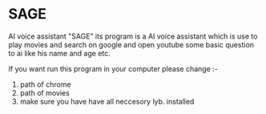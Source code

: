 # SAGE
AI voice assistant "SAGE" 
its program is a AI voice assistant which is use to play movies and search on google and
open youtube some basic question to ai like his name and age etc.


If you want run this program in your computer please change :-
  1. path of chrome
  2. path of movies
  3. make sure you have have all neccesory lyb. installed
